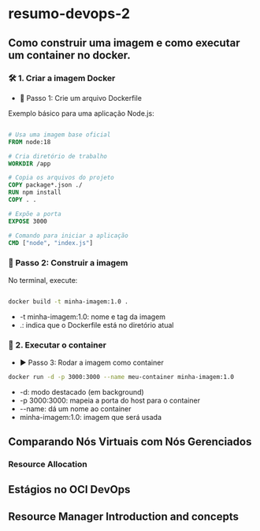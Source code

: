 # resumo-devops-2

## Como construir uma imagem e como executar um container no docker.

### 🛠️ 1. Criar a imagem Docker

- 📄 Passo 1: Crie um arquivo Dockerfile

Exemplo básico para uma aplicação Node.js:
```Dockerfile

# Usa uma imagem base oficial
FROM node:18

# Cria diretório de trabalho
WORKDIR /app

# Copia os arquivos do projeto
COPY package*.json ./
RUN npm install
COPY . .

# Expõe a porta
EXPOSE 3000

# Comando para iniciar a aplicação
CMD ["node", "index.js"]


```

### 🧱 Passo 2: Construir a imagem

No terminal, execute:

```bash

docker build -t minha-imagem:1.0 .

```

- -t minha-imagem:1.0: nome e tag da imagem
- .: indica que o Dockerfile está no diretório atual

### 🚀 2. Executar o container

- ▶️ Passo 3: Rodar a imagem como container

```bash
docker run -d -p 3000:3000 --name meu-container minha-imagem:1.0
```

* -d: modo destacado (em background)
* -p 3000:3000: mapeia a porta do host para o container
* --name: dá um nome ao container
* minha-imagem:1.0: imagem que será usada

## Comparando Nós Virtuais com Nós Gerenciados

### Resource Allocation

## Estágios no OCI DevOps

## Resource Manager Introduction and concepts


